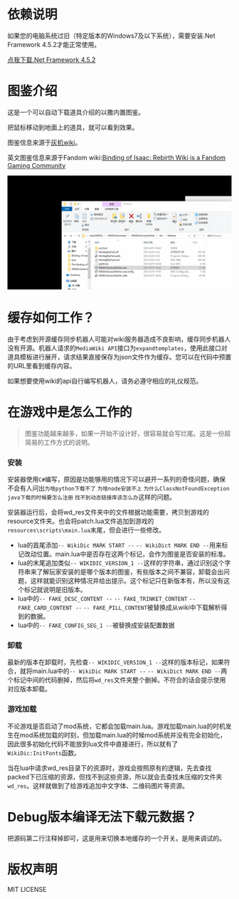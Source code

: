 # 依赖说明

如果您的电脑系统过旧（特定版本的Windows7及以下系统），需要安装.Net Framework 4.5.2才能正常使用。

[点我下载.Net Framework 4.5.2](https://www.microsoft.com/zh-CN/download/details.aspx?id=42642)

# 图鉴介绍

这是一个可以自动下载道具介绍的以撒内置图鉴。

把鼠标移动到地面上的道具，就可以看到效果。

图鉴信息来源于[灰机wiki](https://isaac.huijiwiki.com/wiki/%E9%81%93%E5%85%B7)。

英文图鉴信息来源于Fandom wiki:[Binding of Isaac: Rebirth Wiki is a Fandom Gaming Community](https://bindingofisaacrebirth.fandom.com/wiki/Binding_of_Isaac:_Rebirth_Wiki)

![预览](install_preview.gif)

# 缓存如何工作？

由于考虑到开源缓存同步机器人可能对wiki服务器造成不良影响，缓存同步机器人没有开源。机器人请求的`MediaWiki API`接口为`expandtemplates`，使用此接口对道具模板进行展开，请求结果直接保存为json文件作为缓存。您可以在代码中预置的URL里看到缓存内容。

如果想要使用wiki的api自行编写机器人，请务必遵守相应的礼仪规范。

# 在游戏中是怎么工作的

> 图鉴功能越来越多，如果一开始不设计好，很容易就会写烂尾。这是一份超简易的工作方式的说明。
### 安装
安装器使用`C#`编写，原因是功能够用的情况下可以避开一系列的奇怪问题，确保不会有人问出`为啥python下载不了` `为啥node安装不上` `为什么ClassNotFoundException` `java下载的时候要怎么注册` `找不到动态链接库该怎么办`这样的问题。

安装器运行后，会将wd_res文件夹中的文件根据功能需要，拷贝到游戏的resource文件夹。也会将patch.lua文件追加到游戏的`resources\scripts\main.lua`末尾，但会进行一些修改。  
- lua的首尾添加`-- WikiDic MARK START --` `-- WikiDict MARK END --`用来标记改动位置。main.lua中是否存在这两个标记，会作为图鉴是否安装的标准。
- lua的末尾追加类似`-- WIKIDIC_VERSION_1 --`这样的字符串，通过识别这个字符串来了解玩家安装的是哪个版本的图鉴，有些版本之间不兼容，卸载会出问题，这样就能识别这种情况并给出提示。这个标记只在新版本有，所以没有这个标记就说明是旧版本。
- lua中的`-- FAKE_DESC_CONTENT --` `-- FAKE_TRINKET_CONTENT` `-- FAKE_CARD_CONTENT --` `-- FAKE_PILL_CONTENT`被替换成从wiki中下载解析得到的数据。
- lua中的`-- FAKE_CONFIG_SEG_1 --`被替换成安装配置数据

### 卸载

最新的版本在卸载时，先检查`-- WIKIDIC_VERSION_1 --`这样的版本标记，如果符合，就将main.lua中的`-- WikiDic MARK START --` `-- WikiDict MARK END --`两个标记中间的代码删掉，然后将`wd_res`文件夹整个删掉。不符合的话会提示使用对应版本卸载。

### 游戏加载

不论游戏是否启动了mod系统，它都会加载main.lua。游戏加载main.lua的时机发生在mod系统加载的时刻，但加载main.lua的时候mod系统并没有完全初始化，因此很多初始化代码不能放到lua文件中直接进行，所以就有了`WikiDic:InitFonts`函数。  


当在lua中请求wd_res目录下的资源时，游戏会按照原有的逻辑，先去查找packed下已压缩的资源，但找不到这些资源，所以就会去查找未压缩的文件夹`wd_res`。这样就做到了给游戏追加中文字体、二维码图片等资源。

# Debug版本编译无法下载元数据？

把源码第二行注释掉即可，这是用来切换本地缓存的一个开关。是用来调试的。

# 版权声明

MIT LICENSE